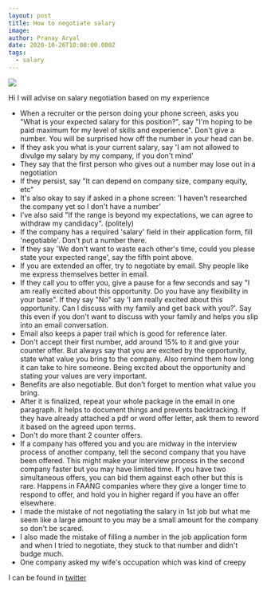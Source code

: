 ```yaml
---
layout: post
title: How to negotiate salary
image: 
author: Pranay Aryal
date: 2020-10-26T10:00:00.000Z
tags:
  - salary
---
```


![](/img/feeling-proud.svg)

Hi I will advise on salary negotiation based on my experience

- When a recruiter or the person doing your phone screen, asks you "What is your expected salary for this position?", say "I'm hoping to be paid maximum for my level of skills and experience". Don't give a number. You will be surprised how off the number in your head can be.
- If they ask you what is your current salary, say 'I am not allowed to divulge my salary by my company, if you don't mind'
- They say that the first person who gives out a number may lose out in a negotiation
- If they persist, say "It can depend on company size, company equity, etc"
- It's also okay to say if asked in a phone screen: 'I haven't researched the company yet so I don't have a number'
- I've also said "If the range is beyond my expectations, we can agree to withdraw my candidacy". (politely)
- If the company has a required 'salary' field in their application form, fill 'negotiable'. Don't put a number there.
- If they say 'We don't want to waste each other's time, could you please state your expected range', say the fifth point above.
- If you are extended an offer, try to negotiate by email. Shy people like me express themselves better in email.
- If they call you to offer you, give a pause for a few seconds and say "I am really excited about this opportunity. Do you have any flexibility in your base". If they say "No" say 'I am really excited about this opportunity. Can I discuss with my family and get back with you?'. Say this even if you don't want to discuss with your family and helps you slip into an email conversation.
- Email also keeps a paper trail which is good for reference later.
- Don't accept their first number, add around 15% to it and give your counter offer. But always say that you are excited by the opportunity, state what value you bring to the company. Also remind them how long it can take to hire someone. Being excited about the opportunity and stating your values are very important.
- Benefits are also negotiable. But don't forget to mention what value you bring.
- After it is finalized, repeat your whole package in the email in one paragraph. It helps to document things and prevents backtracking. If they have already attached a pdf or word offer letter, ask them to reword it based on the agreed upon terms.
- Don't do more thant 2 counter offers.
- If a company has offered you and you are midway in the interview process of another company, tell the second company that you have been offered. This might make your interview process in the second company faster but you may have limited time. If you have two simultaneous offers, you can bid them against each other but this is rare. Happens in FAANG companies where they give a longer time to respond to offer, and hold you in higher regard if you have an offer elsewhere.
- I made the mistake of not negotiating the salary in 1st job but what me seem like a large amount to you may be a small amount for the company so don't be scared.
- I also made the mistake of filling a number in the job application form and when I tried to negotiate, they stuck to that number and didn't budge much.
- One company asked my wife's occupation which was kind of creepy


I can be found in <a href="https://twitter.com/pranayaryal" target="__blank">twitter</a>